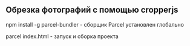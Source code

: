 ## Обрезка фотографий с помощью cropperjs

npm install -g parcel-bundler - сборщик Parcel установлен глобально 

parcel index.html - запуск и сборка проекта 
